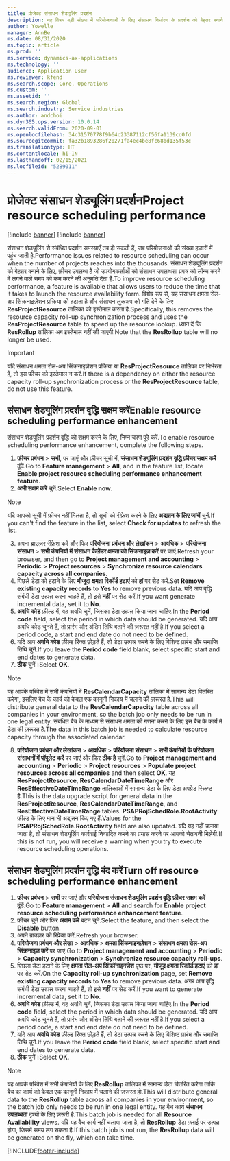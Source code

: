 ```yaml
---
title: प्रोजेक्ट संसाधन शेड्यूलिंग प्रदर्शन
description: यह विषय बड़ी संख्या में परियोजनाओं के लिए संसाधन निर्धारण के प्रदर्शन को बेहतर बनाने के बारे में जानकारी देता है.
author: Yowelle
manager: AnnBe
ms.date: 08/31/2020
ms.topic: article
ms.prod: ''
ms.service: dynamics-ax-applications
ms.technology: ''
audience: Application User
ms.reviewer: kfend
ms.search.scope: Core, Operations
ms.custom: ''
ms.assetid: ''
ms.search.region: Global
ms.search.industry: Service industries
ms.author: andchoi
ms.dyn365.ops.version: 10.0.14
ms.search.validFrom: 2020-09-01
ms.openlocfilehash: 34c31570778f9b64c23387112cf56fa1139cd0fd
ms.sourcegitcommit: fa32b1893286f20271fa4ec4be8fc68bd135f53c
ms.translationtype: HT
ms.contentlocale: hi-IN
ms.lasthandoff: 02/15/2021
ms.locfileid: "5289011"
---
```

# <a name="project-resource-scheduling-performance"></a><span data-ttu-id="c204c-103">प्रोजेक्ट संसाधन शेड्यूलिंग प्रदर्शन</span><span class="sxs-lookup"><span data-stu-id="c204c-103">Project resource scheduling performance</span></span>

[!include [banner](../includes/banner.md)]
[!include [banner](../includes/preview-banner.md)]


<span data-ttu-id="c204c-104">संसाधन शेड्यूलिंग से संबंधित प्रदर्शन समस्याएँ तब हो सकती हैं, जब परियोजनाओं की संख्या हज़ारों में पहुंच जाती है.</span><span class="sxs-lookup"><span data-stu-id="c204c-104">Performance issues related to resource scheduling can occur when the number of projects reaches into the thousands.</span></span> <span data-ttu-id="c204c-105">संसाधन शेड्यूलिंग प्रदर्शन को बेहतर बनाने के लिए, फ़ीचर उपलब्ध है जो उपयोगकर्ताओं को संसाधन उपलब्धता प्रपत्र को लॉन्च करने में लगने वाले समय को कम करने की अनुमति देता है.</span><span class="sxs-lookup"><span data-stu-id="c204c-105">To improve resource scheduling performance, a feature is available that allows users to reduce the time that it takes to launch the resource availability form.</span></span> <span data-ttu-id="c204c-106">विशेष रूप से, यह संसाधन क्षमता रोल-अप सिंक्रनाइज़ेशन प्रक्रिया को हटाता है और संसाधन लुकअप को गति देने के लिए **ResProjectResource** तालिका को इस्तेमाल करता है.</span><span class="sxs-lookup"><span data-stu-id="c204c-106">Specifically, this removes the resource capacity roll-up synchronization process and uses the **ResProjectResource** table to speed up the resource lookup.</span></span> <span data-ttu-id="c204c-107">ध्यान दें कि **ResRollup** तालिका अब इस्तेमाल नहीं की जाएगी.</span><span class="sxs-lookup"><span data-stu-id="c204c-107">Note that the **ResRollup** table will no longer be used.</span></span>

> [!IMPORTANT]
> <span data-ttu-id="c204c-108">यदि संसाधन क्षमता रोल-अप सिंक्रनाइज़ेशन प्रक्रिया या **ResProjectResource** तालिका पर निर्भरता है, तो इस फ़ीचर को इस्तेमाल न करें.</span><span class="sxs-lookup"><span data-stu-id="c204c-108">If there is a dependency on either the resource capacity roll-up synchronization process or the **ResProjectResource** table, do not use this feature.</span></span>

## <a name="enable-resource-scheduling-performance-enhancement"></a><span data-ttu-id="c204c-109">संसाधन शेड्यूलिंग प्रदर्शन वृद्धि सक्षम करें</span><span class="sxs-lookup"><span data-stu-id="c204c-109">Enable resource scheduling performance enhancement</span></span>
<span data-ttu-id="c204c-110">संसाधन शेड्यूलिंग प्रदर्शन वृद्धि को सक्षम करने के लिए, निम्न चरण पूरे करें.</span><span class="sxs-lookup"><span data-stu-id="c204c-110">To enable resource scheduling performance enhancement, complete the following steps.</span></span>

1. <span data-ttu-id="c204c-111">**फ़ीचर प्रबंधन** > **सभी**, पर जाएं और फ़ीचर सूची में, **संसाधन शेड्यूलिंग प्रदर्शन वृद्धि फ़ीचर सक्षम करें** ढूंढें.</span><span class="sxs-lookup"><span data-stu-id="c204c-111">Go to **Feature management** > **All**, and in the feature list, locate **Enable project resource scheduling performance enhancement feature**.</span></span>
2. <span data-ttu-id="c204c-112">**अभी सक्षम करें** चुनें.</span><span class="sxs-lookup"><span data-stu-id="c204c-112">Select **Enable now**.</span></span>

> [!NOTE]
> <span data-ttu-id="c204c-113">यदि आपको सूची में फ़ीचर नहीं मिलता है, तो सूची को रीफ्रेश करने के लिए **अद्यतन के लिए जांचें** चुनें.</span><span class="sxs-lookup"><span data-stu-id="c204c-113">If you can't find the feature in the list, select **Check for updates** to refresh the list.</span></span>

3. <span data-ttu-id="c204c-114">अपना ब्राउज़र रीफ्रेश करें और फिर **परियोजना प्रबंधन और लेखांकन** > **आवधिक** > **परियोजना संसाधन** > **सभी कंपनियों में संसाधन कैलेंडर क्षमता को सिंक्रनाइज़ करें** पर जाएं.</span><span class="sxs-lookup"><span data-stu-id="c204c-114">Refresh your browser, and then go to **Project management and accounting** > **Periodic** > **Project resources** > **Synchronize resource calendars capacity across all companies**.</span></span>
4. <span data-ttu-id="c204c-115">पिछले डेटा को हटाने के लिए **मौजूदा क्षमता रिकॉर्ड हटाएं** को **हां** पर सेट करें.</span><span class="sxs-lookup"><span data-stu-id="c204c-115">Set **Remove existing capacity records** to **Yes** to remove previous data.</span></span> <span data-ttu-id="c204c-116">यदि आप वृद्धि संबंधी डेटा उत्पन्न करना चाहते हैं, तो इसे **नहीं** पर सेट करें.</span><span class="sxs-lookup"><span data-stu-id="c204c-116">If you want generate incremental data, set it to **No**.</span></span>
5. <span data-ttu-id="c204c-117">**अवधि कोड** फ़ील्ड में, वह अवधि चुनें, जिसका डेटा उत्पन्न किया जाना चाहिए.</span><span class="sxs-lookup"><span data-stu-id="c204c-117">In the **Period code** field, select the period in which data should be generated.</span></span> <span data-ttu-id="c204c-118">यदि आप अवधि कोड चुनते हैं, तो प्रारंभ और अंतिम तिथि बताने की ज़रूरत नहीं है.</span><span class="sxs-lookup"><span data-stu-id="c204c-118">If you select a period code, a start and end date do not need to be defined.</span></span>
6. <span data-ttu-id="c204c-119">यदि आप **अवधि कोड** फ़ील्ड रिक्त छोड़ते हैं, तो डेटा उत्पन्न करने के लिए विशिष्ट प्रारंभ और समाप्ति तिथि चुनें.</span><span class="sxs-lookup"><span data-stu-id="c204c-119">If you leave the **Period code** field blank, select specific start and end dates to generate data.</span></span>
7. <span data-ttu-id="c204c-120">**ठीक** चुनें।</span><span class="sxs-lookup"><span data-stu-id="c204c-120">Select **OK**.</span></span>

 > [!NOTE]
 > <span data-ttu-id="c204c-121">यह आपके परिवेश में सभी कंपनियों में **ResCalendarCapacity** तालिका में सामान्य डेटा वितरित करेगा, इसलिए बैच के कार्य को केवल एक कानूनी निकाय में चलाने की ज़रूरत है.</span><span class="sxs-lookup"><span data-stu-id="c204c-121">This will distribute general data to the **ResCalendarCapacity** table across all companies in your environment, so the batch job only needs to be run in one legal entity.</span></span> <span data-ttu-id="c204c-122">संबंधित बैच के माध्यम से संसाधन क्षमता की गणना करने के लिए इस बैच के कार्य में डेटा की ज़रूरत है.</span><span class="sxs-lookup"><span data-stu-id="c204c-122">The data in this batch job is needed to calculate resource capacity through the associated calendar.</span></span>

8. <span data-ttu-id="c204c-123">**परियोजना प्रबंधन और लेखांकन** > **आवधिक** > **परियोजना संसाधन** > **सभी कंपनियों के परियोजना संसाधनों में पॉपुलेट करें** पर जाएं और फिर **ठीक है** चुनें.</span><span class="sxs-lookup"><span data-stu-id="c204c-123">Go to **Project management and accounting** > **Periodic** > **Project resources** > **Populate project resources across all companies** and then select **OK**.</span></span> <span data-ttu-id="c204c-124">यह **ResProjectResource**, **ResCalendarDateTimeRange** और **ResEffectiveDateTimeRange** तालिकाओं में सामान्य डेटा के लिए डेटा अपग्रेड स्क्रिप्ट है.</span><span class="sxs-lookup"><span data-stu-id="c204c-124">This is the data upgrade script for general data in the **ResProjectResource**, **ResCalendarDateTimeRange**, and **ResEffectiveDateTimeRange** tables.</span></span> <span data-ttu-id="c204c-125">**PSAPRojSchedRole.RootActivity** फ़ील्ड के लिए मान भी अद्यतन किए गए हैं.</span><span class="sxs-lookup"><span data-stu-id="c204c-125">Values for the **PSAPRojSchedRole.RootActivity** field are also updated.</span></span> <span data-ttu-id="c204c-126">यदि यह नहीं चलाया जाता है, तो संसाधन शेड्यूलिंग कार्रवाई निष्पादित करने का प्रयास करने पर आपको चेतावनी मिलेगी.</span><span class="sxs-lookup"><span data-stu-id="c204c-126">If this is not run, you will receive a warning when you try to execute resource scheduling operations.</span></span>
 
## <a name="turn-off-resource-scheduling-performance-enhancement"></a><span data-ttu-id="c204c-127">संसाधन शेड्यूलिंग प्रदर्शन वृद्धि बंद करें</span><span class="sxs-lookup"><span data-stu-id="c204c-127">Turn off resource scheduling performance enhancement</span></span>

1. <span data-ttu-id="c204c-128">**फ़ीचर प्रबंधन** > **सभी** पर जाएं और **परियोजना संसाधन शेड्यूलिंग प्रदर्शन वृद्धि फ़ीचर सक्षम करें** ढूंढें.</span><span class="sxs-lookup"><span data-stu-id="c204c-128">Go to **Feature management** > **All**  and search for **Enable project resource scheduling performance enhancement feature**.</span></span>
2. <span data-ttu-id="c204c-129">फ़ीचर चुनें और फिर **अक्षम करें** बटन चुनें.</span><span class="sxs-lookup"><span data-stu-id="c204c-129">Select the feature, and then select the **Disable** button.</span></span>
3. <span data-ttu-id="c204c-130">अपने ब्राउज़र को रिफ्रेश करें.</span><span class="sxs-lookup"><span data-stu-id="c204c-130">Refresh your browser.</span></span>
4. <span data-ttu-id="c204c-131">**परियोजना प्रबंधन और लेखा** > **आवधिक** > **क्षमता सिंक्रनाइनज़ेशन** > **संसाधन क्षमता रोल-अप सिंक्रनाइज़ करें** पर जाएं.</span><span class="sxs-lookup"><span data-stu-id="c204c-131">Go to **Project management and accounting** > **Periodic** > **Capacity synchronization** > **Synchronize resource capacity roll-ups**.</span></span>
5. <span data-ttu-id="c204c-132">पिछला डेटा हटाने के लिए **क्षमता रोल-अप सिंक्रॉनाइनज़ेश** पृष्ठ पर, **मौजूद क्षमता रिकॉर्ड हटाएं** को **हां** पर सेट करें.</span><span class="sxs-lookup"><span data-stu-id="c204c-132">On the **Capacity roll-up synchronization** page, set **Remove existing capacity records** to **Yes** to remove previous data.</span></span> <span data-ttu-id="c204c-133">अगर आप वृद्धि संबंधी डेटा उत्पन्न करना चाहते हैं, तो इसे **नहीं** पर सेट करें.</span><span class="sxs-lookup"><span data-stu-id="c204c-133">If you want to generate incremental data, set it to **No**.</span></span>
6. <span data-ttu-id="c204c-134">**अवधि कोड** फ़ील्ड में, वह अवधि चुनें, जिसका डेटा उत्पन्न किया जाना चाहिए.</span><span class="sxs-lookup"><span data-stu-id="c204c-134">In the **Period code** field, select the period in which data should be generated.</span></span> <span data-ttu-id="c204c-135">यदि आप अवधि कोड चुनते हैं, तो प्रारंभ और अंतिम तिथि बताने की ज़रूरत नहीं है.</span><span class="sxs-lookup"><span data-stu-id="c204c-135">If you select a period code, a start and end date do not need to be defined.</span></span>
7. <span data-ttu-id="c204c-136">यदि आप **अवधि कोड** फ़ील्ड रिक्त छोड़ते हैं, तो डेटा उत्पन्न करने के लिए विशिष्ट प्रारंभ और समाप्ति तिथि चुनें.</span><span class="sxs-lookup"><span data-stu-id="c204c-136">If you leave the **Period code** field blank, select specific start and end dates to generate data.</span></span>
8. <span data-ttu-id="c204c-137">**ठीक** चुनें।</span><span class="sxs-lookup"><span data-stu-id="c204c-137">Select **OK**.</span></span>

> [!NOTE]
> <span data-ttu-id="c204c-138">यह आपके परिवेश में सभी कंपनियों के लिए **ResRollup** तालिका में सामान्य डेटा वितरित करेगा ताकि बैच का कार्य को केवल एक कानूनी निकाय में चलाने की ज़रूरत हो.</span><span class="sxs-lookup"><span data-stu-id="c204c-138">This will distribute general data to the **ResRollup** table across all companies in your environment, so the batch job only needs to be run in one legal entity.</span></span> <span data-ttu-id="c204c-139">यह बैच कार्य **संसाधन उपलब्धता** दृश्यों के लिए ज़रूरी है.</span><span class="sxs-lookup"><span data-stu-id="c204c-139">This batch job is needed for all **Resource Availability** views.</span></span> <span data-ttu-id="c204c-140">यदि यह बैच कार्य नहीं चलाया जाता है, तो **ResRollup** डेटा फ़्लाई पर उत्पन्न होगा, जिसमें समय लग सकता है.</span><span class="sxs-lookup"><span data-stu-id="c204c-140">If this batch job is not run, the **ResRollup** data will be generated on the fly, which can take time.</span></span>


[!INCLUDE[footer-include](../includes/footer-banner.md)]